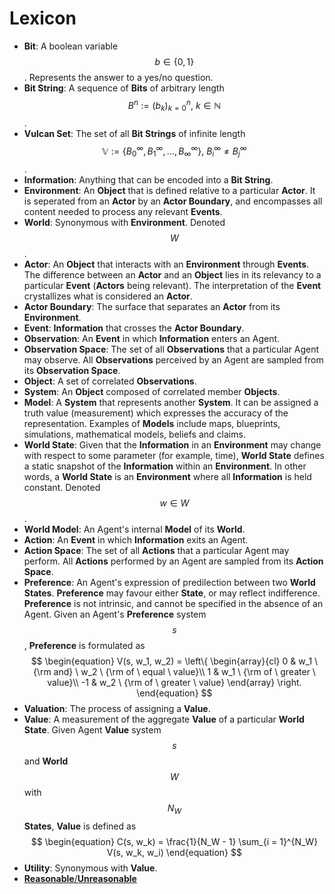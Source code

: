 # Lexicon

* __Bit__: A boolean variable $$ b \in \{ 0, 1 \} $$. Represents the answer to a yes/no question.
* __Bit String__: A sequence of __Bits__ of arbitrary length $$ B^n := (b_k)_{k=0}^n , \  k \in \mathbb{N} $$.
* __Vulcan Set__: The set of all __Bit Strings__ of infinite length $$ \mathbb{V} := \{ B_0^{\infty}, B_1^{\infty}, \dots, B_{\infty}^{\infty} \} , \ B_i^{\infty} \neq B_j^{\infty} $$.
* __Information__: Anything that can be encoded into a __Bit String__.
* __Environment__: An __Object__ that is defined relative to a particular __Actor__. It is seperated from an __Actor__ by an __Actor Boundary__, and encompasses all content needed to process any relevant __Events__.
* __World__: Synonymous with __Environment__. Denoted $$ W $$.
* __Actor__: An __Object__ that interacts with an __Environment__ through __Events__. The difference between an __Actor__ and an __Object__ lies in its relevancy to a particular __Event__ (__Actors__ being relevant). The interpretation of the __Event__ crystallizes what is considered an __Actor__.
* __Actor Boundary__: The surface that separates an __Actor__ from its __Environment__.
* __Event__: __Information__ that crosses the __Actor Boundary__.
* __Observation__: An __Event__ in which __Information__ enters an Agent.
* __Observation Space__: The set of all __Observations__ that a particular Agent may observe. All __Observations__ perceived by an Agent are sampled from its __Observation Space__.
* __Object__: A set of correlated __Observations__.
* __System__: An __Object__ composed of correlated member __Objects__.
* __Model__: A __System__ that represents another __System__. It can be assigned a truth value (measurement) which expresses the accuracy of the representation. Examples of __Models__ include maps, blueprints, simulations, mathematical models, beliefs and claims.
* __World State__: Given that the __Information__ in an __Environment__ may change with respect to some parameter (for example, time), __World State__ defines a static snapshot of the __Information__ within an __Environment__. In other words, a __World State__ is an __Environment__ where all __Information__ is held constant. Denoted $$ w \in W $$.
* __World Model__: An Agent's internal __Model__ of its __World__. 
* __Action__: An __Event__ in which __Information__ exits an Agent.
* __Action Space__: The set of all __Actions__ that a particular Agent may perform. All __Actions__ performed by an Agent are sampled from its __Action Space__.
* __Preference__: An Agent's expression of predilection between two __World States__. __Preference__ may favour either __State__, or may reflect indifference. __Preference__ is not intrinsic, and cannot be specified in the absence of an Agent. Given an Agent's __Preference__ system $$ s $$, __Preference__ is formulated as $$
\begin{equation}
V(s, w_1, w_2) = \left\{
\begin{array}{cl}
0 & w_1 \ {\rm and} \ w_2 \ {\rm of \ equal \ value}\\
1 & w_1 \ {\rm of \ greater \ value}\\
-1 & w_2 \ {\rm of \ greater \ value}
\end{array}
\right.
\end{equation}
$$
* __Valuation__: The process of assigning a __Value__.
* __Value__: A measurement of the aggregate __Value__ of a particular __World State__. Given Agent __Value__ system $$ s $$ and __World__ $$ W $$ with $$ N_W$$ __States__, __Value__ is defined as $$ 
\begin{equation}
C(s, w_k) = \frac{1}{N_W - 1} \sum_{i = 1}^{N_W} V(s, w_k, w_i) 
\end{equation}
$$
* __Utility__: Synonymous with __Value__.
* [__Reasonable__/__Unreasonable__](Reasonable.md)
